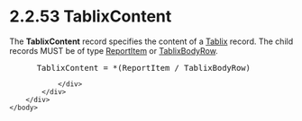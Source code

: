 <html dir="LTR" xmlns:mshelp="http://msdn.microsoft.com/mshelp" xmlns:ddue="http://ddue.schemas.microsoft.com/authoring/2003/5" xmlns:xlink="http://www.w3.org/1999/xlink" xmlns:tool="http://www.microsoft.com/tooltip">
    <head>
        <meta http-equiv="Content-Type" content="text/html; CHARSET=utf-8"></meta>
        <meta name="save" content="history"></meta>
        <title>2.2.53 TablixContent</title>
        <xml>
            <mshelp:toctitle title="2.2.53 TablixContent"></mshelp:toctitle>
            <mshelp:rltitle title="[MS-RPL]: TablixContent"></mshelp:rltitle>
            <mshelp:keyword index="A" term="c0bd3b7b-1f26-40e0-8db9-21def690cb03"></mshelp:keyword>
            <mshelp:attr name="DCSext.ContentType" value="open specification"></mshelp:attr>
            <mshelp:attr name="AssetID" value="c0bd3b7b-1f26-40e0-8db9-21def690cb03"></mshelp:attr>
            <mshelp:attr name="TopicType" value="kbRef"></mshelp:attr>
            <mshelp:attr name="DCSext.Title" value="[MS-RPL]: TablixContent" />
        </xml>
    </head>
    <body>
        <div id="header">
            <h1 class="heading">2.2.53 TablixContent</h1>
        </div>
        <div id="mainSection">
            <div id="mainBody">
                <div id="allHistory" class="saveHistory"></div>
                <div id="sectionSection0" class="section" name="collapseableSection">
                    

<p>The <b>TablixContent</b> record specifies the content of a <a href="f8ea94d9-d2b6-4d7f-8dc4-59faa3a98b93.html">Tablix</a> record. The child
records MUST be of type <a href="422387f7-880f-4d86-9e88-2a5d2e8f191e.html">ReportItem</a>
or <a href="2d5f6db3-760a-4c8e-8817-2ba1445c38e1.html">TablixBodyRow</a>.</p>

<dl>
<dd>
<div><pre> TablixContent = *(ReportItem / TablixBodyRow)
</pre></div>
</dd></dl>


                </div>
            </div>
        </div>
    </body>
</html>